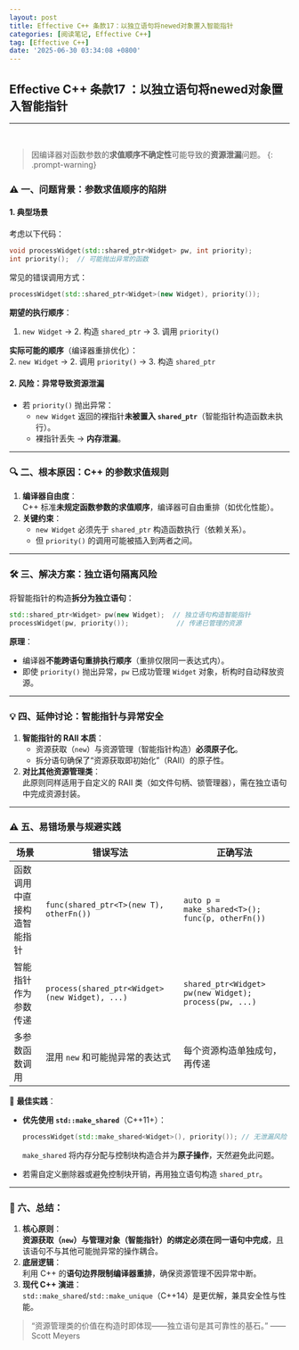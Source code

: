 ```yaml
---
layout: post
title: Effective C++ 条款17：以独立语句将newed对象置入智能指针
categories: [阅读笔记, Effective C++]
tag: [Effective C++]
date: '2025-06-30 03:34:08 +0800'
---
```


## **Effective C++ 条款17 ：以独立语句将newed对象置入智能指针**

---

<br/>

> 因编译器对函数参数的**求值顺序不确定性**可能导致的**资源泄漏**问题。
{: .prompt-warning}

### ⚠️ 一、问题背景：参数求值顺序的陷阱

#### 1. **典型场景**
   考虑以下代码：
```cpp
void processWidget(std::shared_ptr<Widget> pw, int priority);
int priority();  // 可能抛出异常的函数
```

   常见的错误调用方式：  
```cpp
processWidget(std::shared_ptr<Widget>(new Widget), priority());
```

   **期望的执行顺序**：  
   1. `new Widget` → 2. 构造 `shared_ptr` → 3. 调用 `priority()` 
    
   **实际可能的顺序**（编译器重排优化）：  
   2. `new Widget` → 2. 调用 `priority()` → 3. 构造 `shared_ptr`

#### 2. **风险：异常导致资源泄漏**

   - 若 `priority()` 抛出异常：  
     - `new Widget` 返回的裸指针**未被置入 `shared_ptr`**（智能指针构造函数未执行）。  
     - 裸指针丢失 → **内存泄漏**。

---

### 🔍 二、根本原因：C++ 的参数求值规则

1. **编译器自由度**：  
   C++ 标准**未规定函数参数的求值顺序**，编译器可自由重排（如优化性能）。  
2. **关键约束**：  
   - `new Widget` 必须先于 `shared_ptr` 构造函数执行（依赖关系）。  
   - 但 `priority()` 的调用可能被插入到两者之间。

---

### 🛠️ 三、解决方案：独立语句隔离风险

将智能指针的构造**拆分为独立语句**：

```cpp
std::shared_ptr<Widget> pw(new Widget);  // 独立语句构造智能指针
processWidget(pw, priority());            // 传递已管理的资源
```

**原理**：  

- 编译器**不能跨语句重排执行顺序**（重排仅限同一表达式内）。  
- 即使 `priority()` 抛出异常，`pw` 已成功管理 `Widget` 对象，析构时自动释放资源。

---

### 💡 四、延伸讨论：智能指针与异常安全

1. **智能指针的 RAII 本质**：  
   - 资源获取（`new`）与资源管理（智能指针构造）**必须原子化**。  
   - 拆分语句确保了“资源获取即初始化”（RAII）的原子性。  
2. **对比其他资源管理类**：  
   此原则同样适用于自定义的 RAII 类（如文件句柄、锁管理器），需在独立语句中完成资源封装。

---

### ⚠️ 五、易错场景与规避实践

| **场景**                   | **错误写法**                                   | **正确写法**                                          |
| -------------------------- | ---------------------------------------------- | ----------------------------------------------------- |
| 函数调用中直接构造智能指针 | `func(shared_ptr<T>(new T), otherFn())`        | `auto p = make_shared<T>(); func(p, otherFn())`       |
| 智能指针作为参数传递       | `process(shared_ptr<Widget>(new Widget), ...)` | `shared_ptr<Widget> pw(new Widget); process(pw, ...)` |
| 多参数函数调用             | 混用 `new` 和可能抛异常的表达式                | 每个资源构造单独成句，再传递                          |

📌 **最佳实践**：  
 
 - **优先使用 `std::make_shared`**（C++11+）：  
  
   ```cpp
   processWidget(std::make_shared<Widget>(), priority()); // 无泄漏风险！
   ```  

   `make_shared` 将内存分配与控制块构造合并为**原子操作**，天然避免此问题。  
 - 若需自定义删除器或避免控制块开销，再用独立语句构造 `shared_ptr`。

---

### 💎 六、总结：

1. **核心原则**：  
   **资源获取（`new`）与管理对象（智能指针）的绑定必须在同一语句中完成**，且该语句不与其他可能抛异常的操作耦合。  
2. **底层逻辑**：  
   利用 C++ 的**语句边界限制编译器重排**，确保资源管理不因异常中断。  
3. **现代 C++ 演进**：  
   `std::make_shared`/`std::make_unique`（C++14）是更优解，兼具安全性与性能。

> “资源管理类的价值在构造时即体现——独立语句是其可靠性的基石。” —— Scott Meyers
